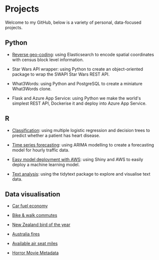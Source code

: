 # Projects

Welcome to my GitHub, below is a variety of personal, data-focused projects.

## Python

* [Reverse geo-coding](https://github.com/Jamie3213/reverse_geocoding): using Elasticsearch to encode spatial coordinates with census block level information.

* Star Wars API wrapper: using Python to create an object-oriented package to wrap the SWAPI Star Wars REST API.

* What3Words: using Python and PostgreSQL to create a miniature What3Words clone.

* Flask and Azure App Service: using Python we make the world's simplest REST API, Dockerise it and deploy into Azure App Service.

## R

* [Classification](https://github.com/Jamie3213/heart-disease-classification): using multiple logistic regression and decision trees to predict whether a patient has heart disease.

* [Time series forecasting](https://github.com/Jamie3213/traffic-time-series): using ARIMA modelling to create a forecasting model for hourly traffic data.

* [Easy model deployment with AWS](https://github.com/Jamie3213/shiny-model-deployment): using Shiny and AWS to easily deploy a machine learning model.

* [Text analysis](https://github.com/Jamie3213/tolstoy-text-analysis): using the tidytext package to explore and visualise text data.

## Data visualisation

* [Car fuel economy](https://github.com/Jamie3213/TidyTuesday2019-10-15)

* [Bike & walk commutes](https://github.com/Jamie3213/TidyTuesday2019-11-05)

* [New Zealand bird of the year](https://github.com/Jamie3213/TidyTuesday2019-11-19)

* [Australia fires](https://github.com/Jamie3213/TidyTuesday2020-01-07)

* [Available air seat miles](https://github.com/Jamie3213/available-seat-miles)

* [Horror Movie Metadata](https://github.com/Jamie3213/horror_movie_metadata)
